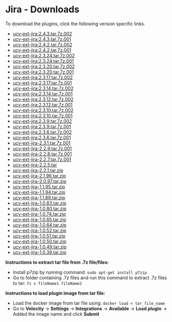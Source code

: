 
# Jira - Downloads

To download the plugins, click the following version specific links.

- [ucv-ext-jira:2.4.3.tar.7z.002](https://raw.githubusercontent.com/UrbanCode/IBM-UCV-PLUGINS/main/files/ucv-ext-jira/ucv-ext-jira%3A2.4.3.tar.7z.002)
- [ucv-ext-jira:2.4.3.tar.7z.001](https://raw.githubusercontent.com/UrbanCode/IBM-UCV-PLUGINS/main/files/ucv-ext-jira/ucv-ext-jira%3A2.4.3.tar.7z.001)
- [ucv-ext-jira:2.4.2.tar.7z.002](https://raw.githubusercontent.com/UrbanCode/IBM-UCV-PLUGINS/main/files/ucv-ext-jira/ucv-ext-jira%3A2.4.2.tar.7z.002)
- [ucv-ext-jira:2.4.2.tar.7z.001](https://raw.githubusercontent.com/UrbanCode/IBM-UCV-PLUGINS/main/files/ucv-ext-jira/ucv-ext-jira%3A2.4.2.tar.7z.001)
- [ucv-ext-jira:2.3.24.tar.7z.002](https://raw.githubusercontent.com/UrbanCode/IBM-UCV-PLUGINS/main/files/ucv-ext-jira/ucv-ext-jira%3A2.3.24.tar.7z.002)
- [ucv-ext-jira:2.3.24.tar.7z.001](https://raw.githubusercontent.com/UrbanCode/IBM-UCV-PLUGINS/main/files/ucv-ext-jira/ucv-ext-jira%3A2.3.24.tar.7z.001)
- [ucv-ext-jira:2.3.20.tar.7z.002](https://raw.githubusercontent.com/UrbanCode/IBM-UCV-PLUGINS/main/files/ucv-ext-jira/ucv-ext-jira%3A2.3.20.tar.7z.002)
- [ucv-ext-jira:2.3.20.tar.7z.001](https://raw.githubusercontent.com/UrbanCode/IBM-UCV-PLUGINS/main/files/ucv-ext-jira/ucv-ext-jira%3A2.3.20.tar.7z.001)
- [ucv-ext-jira:2.3.17.tar.7z.002](https://raw.githubusercontent.com/UrbanCode/IBM-UCV-PLUGINS/main/files/ucv-ext-jira/ucv-ext-jira%3A2.3.17.tar.7z.002)
- [ucv-ext-jira:2.3.17.tar.7z.001](https://raw.githubusercontent.com/UrbanCode/IBM-UCV-PLUGINS/main/files/ucv-ext-jira/ucv-ext-jira%3A2.3.17.tar.7z.001)
- [ucv-ext-jira:2.3.14.tar.7z.002](https://raw.githubusercontent.com/UrbanCode/IBM-UCV-PLUGINS/main/files/ucv-ext-jira/ucv-ext-jira%3A2.3.14.tar.7z.002)
- [ucv-ext-jira:2.3.14.tar.7z.001](https://raw.githubusercontent.com/UrbanCode/IBM-UCV-PLUGINS/main/files/ucv-ext-jira/ucv-ext-jira%3A2.3.14.tar.7z.001)
- [ucv-ext-jira:2.3.12.tar.7z.002](https://raw.githubusercontent.com/UrbanCode/IBM-UCV-PLUGINS/main/files/ucv-ext-jira/ucv-ext-jira%3A2.3.12.tar.7z.002)
- [ucv-ext-jira:2.3.12.tar.7z.001](https://raw.githubusercontent.com/UrbanCode/IBM-UCV-PLUGINS/main/files/ucv-ext-jira/ucv-ext-jira%3A2.3.12.tar.7z.001)
- [ucv-ext-jira:2.3.10.tar.7z.002](https://raw.githubusercontent.com/UrbanCode/IBM-UCV-PLUGINS/main/files/ucv-ext-jira/ucv-ext-jira%3A2.3.10.tar.7z.002)
- [ucv-ext-jira:2.3.10.tar.7z.001](https://raw.githubusercontent.com/UrbanCode/IBM-UCV-PLUGINS/main/files/ucv-ext-jira/ucv-ext-jira%3A2.3.10.tar.7z.001)
- [ucv-ext-jira:2.3.9.tar.7z.002](https://raw.githubusercontent.com/UrbanCode/IBM-UCV-PLUGINS/main/files/ucv-ext-jira/ucv-ext-jira%3A2.3.9.tar.7z.002)
- [ucv-ext-jira:2.3.9.tar.7z.001](https://raw.githubusercontent.com/UrbanCode/IBM-UCV-PLUGINS/main/files/ucv-ext-jira/ucv-ext-jira%3A2.3.9.tar.7z.001)
- [ucv-ext-jira:2.3.6.tar.7z.002](https://raw.githubusercontent.com/UrbanCode/IBM-UCV-PLUGINS/main/files/ucv-ext-jira/ucv-ext-jira%3A2.3.6.tar.7z.002)
- [ucv-ext-jira:2.3.6.tar.7z.001](https://raw.githubusercontent.com/UrbanCode/IBM-UCV-PLUGINS/main/files/ucv-ext-jira/ucv-ext-jira%3A2.3.6.tar.7z.001)
- [ucv-ext-jira-2.3.1.tar.7z.001](https://raw.githubusercontent.com/UrbanCode/IBM-UCV-PLUGINS/main/files/ucv-ext-jira/ucv-ext-jira%3A2.3.1.tar.7z.001)
- [ucv-ext-jira-2.2.9.tar.7z.001](https://raw.githubusercontent.com/UrbanCode/IBM-UCV-PLUGINS/main/files/ucv-ext-jira/ucv-ext-jira%3A2.2.9.tar.7z.001)
- [ucv-ext-jira-2.2.8.tar.7z.001](https://raw.githubusercontent.com/UrbanCode/IBM-UCV-PLUGINS/main/files/ucv-ext-jira/ucv-ext-jira%3A2.2.8.tar.7z.001)
- [ucv-ext-jira-2.2.7.tar.7z.001](https://raw.githubusercontent.com/UrbanCode/IBM-UCV-PLUGINS/main/files/ucv-ext-jira/ucv-ext-jira%3A2.2.7.tar.7z.001)
- [ucv-ext-jira-2.2.5.tar](https://raw.githubusercontent.com/UrbanCode/IBM-UCV-PLUGINS/main/files/ucv-ext-jira/ucv-ext-jira-2.2.5.tar)
- [ucv-ext-jira-2.2.1.tar.zip](https://raw.githubusercontent.com/UrbanCode/IBM-UCV-PLUGINS/main/files/ucv-ext-jira/ucv-ext-jira-2.2.1.tar.zip)
- [ucv-ext-jira-2.1.96.tar.zip](https://raw.githubusercontent.com/UrbanCode/IBM-UCV-PLUGINS/main/files/ucv-ext-jira/ucv-ext-jira-2.1.96.tar.zip)
- [ucv-ext-jira-2.0.97.tar.zip](https://raw.githubusercontent.com/UrbanCode/IBM-UCV-PLUGINS/main/files/ucv-ext-jira/ucv-ext-jira-2.0.97.tar.zip)
- [ucv-ext-jira-1.1.95.tar.zip](https://raw.githubusercontent.com/UrbanCode/IBM-UCV-PLUGINS/main/files/ucv-ext-jira/ucv-ext-jira-1.1.95.tar.zip)
- [ucv-ext-jira-1.1.94.tar.zip](https://raw.githubusercontent.com/UrbanCode/IBM-UCV-PLUGINS/main/files/ucv-ext-jira/ucv-ext-jira-1.1.94.tar.zip)
- [ucv-ext-jira-1.1.89.tar.zip](https://raw.githubusercontent.com/UrbanCode/IBM-UCV-PLUGINS/main/files/ucv-ext-jira/ucv-ext-jira-1.1.89.tar.zip)
- [ucv-ext-jira-1.0.83.tar.zip](https://raw.githubusercontent.com/UrbanCode/IBM-UCV-PLUGINS/main/files/ucv-ext-jira/ucv-ext-jira-1.0.83.tar.zip)
- [ucv-ext-jira-1.0.80.tar.zip](https://raw.githubusercontent.com/UrbanCode/IBM-UCV-PLUGINS/main/files/ucv-ext-jira/ucv-ext-jira-1.0.80.tar.zip)
- [ucv-ext-jira-1.0.74.tar.zip](https://raw.githubusercontent.com/UrbanCode/IBM-UCV-PLUGINS/main/files/ucv-ext-jira/ucv-ext-jira-1.0.74.tar.zip)
- [ucv-ext-jira-1.0.65.tar.zip](https://raw.githubusercontent.com/UrbanCode/IBM-UCV-PLUGINS/main/files/ucv-ext-jira/ucv-ext-jira-1.0.65.tar.zip)
- [ucv-ext-jira-1.0.64.tar.zip](https://raw.githubusercontent.com/UrbanCode/IBM-UCV-PLUGINS/main/files/ucv-ext-jira/ucv-ext-jira-1.0.64.tar.zip)
- [ucv-ext-jira-1.0.52.tar.zip](https://raw.githubusercontent.com/UrbanCode/IBM-UCV-PLUGINS/main/files/ucv-ext-jira/ucv-ext-jira-1.0.52.tar.zip)
- [ucv-ext-jira-1.0.51.tar.zip](https://raw.githubusercontent.com/UrbanCode/IBM-UCV-PLUGINS/main/files/ucv-ext-jira/ucv-ext-jira-1.0.51.tar.zip)
- [ucv-ext-jira-1.0.50.tar.zip](https://raw.githubusercontent.com/UrbanCode/IBM-UCV-PLUGINS/main/files/ucv-ext-jira/ucv-ext-jira-1.0.50.tar.zip)
- [ucv-ext-jira-1.0.49.tar.zip](https://raw.githubusercontent.com/UrbanCode/IBM-UCV-PLUGINS/main/files/ucv-ext-jira/ucv-ext-jira-1.0.49.tar.zip)
- [ucv-ext-jira-1.0.39.tar.zip](https://raw.githubusercontent.com/UrbanCode/IBM-UCV-PLUGINS/main/files/ucv-ext-jira/ucv-ext-jira-1.0.39.tar.zip)

**Instructions to extract tar file from .7z file/files:**
- Install p7zip by running command: ```sudo apt-get install p7zip```
- Go to folder containing .7z files and run this command to extract .7z files to tar: ```7z x fileName1 fileName2```

**Instructions to load plugin image from tar file:**
- Load the docker image from tar file using: ```docker load < tar_file_name```
- Go to **Velocity** -> **Settings** -> **Integrations** -> **Available** -> **Load plugin** -> Added the image name and click **Submit**
